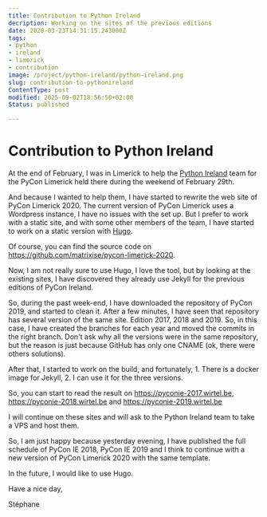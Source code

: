```yaml
---
title: Contribution to Python Ireland
decription: Working on the sites of the previous editions
date: 2020-03-23T14:31:15.243000Z
tags:
- python
- ireland
- limerick
- contribution
image: /project/python-ireland/python-ireland.png
slug: contribution-to-pythonireland
ContentType: post
modified: 2025-09-02T18:56:50+02:00
Status: published

---
```


# Contribution to Python Ireland
At the end of February, I was in Limerick to help the [Python Ireland](https://python.ie) team for the PyCon Limerick held there during the weekend of February 29th.

And because I wanted to help them, I have started to rewrite the web site of PyCon Limerick 2020. The current version of PyCon Limerick uses a Wordpress instance, I have no issues with the set up. But I prefer to work with a static site, and with some other members of the team, I have started to work on a static version with [Hugo](https://gohugo.io).

Of course, you can find the source code on <https://github.com/matrixise/pycon-limerick-2020>. 

Now, I am not really sure to use Hugo, I love the tool, but by looking at the existing sites, I have discovered they already use Jekyll for the previous editions of PyCon Ireland.

So, during the past week-end, I have downloaded the repository of PyCon 2019, and started to clean it. After a few minutes, I have seen that repository has several version of the same site. Edition 2017, 2018 and 2019. So, in this case, I have created the branches for each year and moved the commits in the right branch. Don't ask why all the versions were in the same repository, but the reason is just because GitHub has only one CNAME (ok, there were others solutions).

After that, I started to work on the build, and fortunately, 1. There is a docker image for Jekyll, 2. I can use it for the three versions.

So, you can start to read the result on <https://pyconie-2017.wirtel.be>, <https://pyconie-2018.wirtel.be> and <https://pyconie-2019.wirtel.be>

I will continue on these sites and will ask to the Python Ireland team to take a VPS and host them.

So, I am just happy because yesterday evening, I have published the full schedule of PyCon IE 2018, PyCon IE 2019 and I think to continue with a new version of PyCon Limerick 2020 with the same template.

In the future, I would like to use Hugo.

Have a nice day,

Stéphane